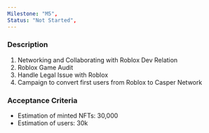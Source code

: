 ```yaml
---
Milestone: "M5",
Status: "Not Started",
---
```

<!--lang:en--> 
### Description

1. Networking and Collaborating with Roblox Dev Relation
2. Roblox Game Audit
3. Handle Legal Issue with Roblox
4. Campaign to convert first users from Roblox to Casper Network





### Acceptance Criteria
- Estimation of minted NFTs: 30,000
- Estimation of users: 30k 
